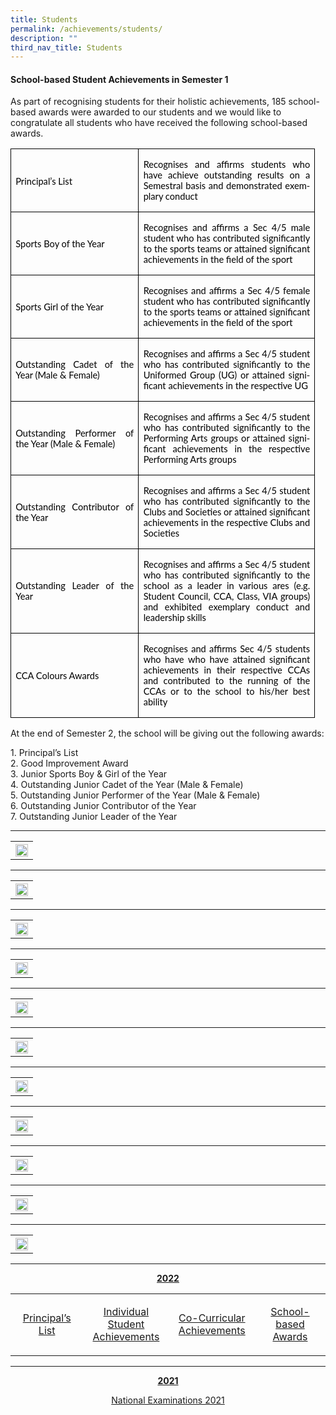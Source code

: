 ```yaml
---
title: Students
permalink: /achievements/students/
description: ""
third_nav_title: Students
---
```

<p></p><h4>School-based Student Achievements in Semester 1</h4><p></p>
<p> As part of recognising students for their holistic achievements, 185 school-based awards were awarded to our students and we would like to congratulate all students who have received the following school-based awards. 
</p>
<table class="TableGrid1" border="1" cellspacing="0" cellpadding="0" style="margin-:
 27.0pt;border-collapse:collapse;mso-table-layout-alt:fixed;border:none;
 mso-border-alt:solid windowtext .5pt;mso-yfti-tbllook:1184;mso-padding-alt:
 0in 5.4pt 0in 5.4pt"><tbody><tr style="mso-yfti-irow:0;mso-yfti-firstrow:yes;height:45.75pt"><td width="189" style="width:141.8pt;border:solid windowtext 1.0pt;mso-border-alt:
  solid windowtext .5pt;padding:0in 5.4pt 0in 5.4pt;height:45.75pt"><p class="MsoNormal" style="margin-top:12.0pt;margin-right:0in;margin-bottom:
  11.0pt;margin-left:0in;text-align:justify;text-justify:inter-ideograph"><a name="_Hlk136868725"><span lang="EN-GB" style="font-size:11.0pt;font-family:
  &quot;Lato&quot;,sans-serif;mso-fareast-font-family:Arial;mso-bidi-font-family:Arial;
  color:black;mso-bidi-font-weight:bold">Principal’s List</span></a></p></td><td width="267" style="width:199.95pt;border:solid windowtext 1.0pt;border-left:
  none;mso-border-left-alt:solid windowtext .5pt;mso-border-alt:solid windowtext .5pt;
  padding:0in 5.4pt 0in 5.4pt;height:45.75pt"><p class="MsoNormal" style="text-align:justify;text-justify:inter-ideograph"><span style="mso-bookmark:_Hlk136868725"><span lang="EN-GB" style="font-size:11.0pt;
  font-family:&quot;Lato&quot;,sans-serif;mso-fareast-font-family:Arial;mso-bidi-font-family:
  Arial;color:black;mso-bidi-font-weight:bold">Recognises and affirms students who have</span></span><span style="mso-bookmark:_Hlk136868725"><span lang="EN-GB" style="font-size:11.0pt;font-family:&quot;Lato&quot;,sans-serif;mso-fareast-font-family:
  Arial;mso-bidi-font-family:Arial;color:black"> achieve outstanding results on a Semestral basis and demonstrated exemplary conduct<span style="mso-bidi-font-weight:
  bold"></span></span></span></p></td></tr><tr style="mso-yfti-irow:1;height:55.45pt"><td width="189" style="width:141.8pt;border:solid windowtext 1.0pt;border-top:
  none;mso-border-top-alt:solid windowtext .5pt;mso-border-alt:solid windowtext .5pt;
  padding:0in 5.4pt 0in 5.4pt;height:55.45pt"><p class="MsoNormal" style="margin-top:12.0pt;margin-right:0in;margin-bottom:
  12.0pt;margin-left:0in;text-align:justify;text-justify:inter-ideograph"><span style="mso-bookmark:_Hlk136868725"><span lang="EN-GB" style="font-size:11.0pt;
  font-family:&quot;Lato&quot;,sans-serif;mso-fareast-font-family:Arial;mso-bidi-font-family:
  Arial;color:black;mso-bidi-font-weight:bold">Sports Boy of the Year</span></span></p></td><td width="267" style="width:199.95pt;border-top:none;border-left:none;
  border-bottom:solid windowtext 1.0pt;border-right:solid windowtext 1.0pt;
  mso-border-top-alt:solid windowtext .5pt;mso-border-left-alt:solid windowtext .5pt;
  mso-border-alt:solid windowtext .5pt;padding:0in 5.4pt 0in 5.4pt;height:55.45pt"><p class="MsoNormal" style="text-align:justify;text-justify:inter-ideograph"><span style="mso-bookmark:_Hlk136868725"><span lang="EN-GB" style="font-size:11.0pt;
  font-family:&quot;Lato&quot;,sans-serif;mso-fareast-font-family:Arial;mso-bidi-font-family:
  Arial;color:black;mso-bidi-font-weight:bold">Recognises and affirms a Sec 4/5 male student who has </span></span><span style="mso-bookmark:_Hlk136868725"><span lang="EN-SG" style="font-size:11.0pt;font-family:&quot;Lato&quot;,sans-serif;mso-fareast-font-family:
  Arial;mso-bidi-font-family:Arial;color:black;mso-ansi-language:EN-SG;
  mso-bidi-font-weight:bold">contributed significantly to the sports teams or attained significant achievements in the field of the sport</span></span><span style="mso-bookmark:_Hlk136868725"><b style="mso-bidi-font-weight:normal"><span lang="EN-GB" style="font-size:11.0pt;font-family:&quot;Lato&quot;,sans-serif;mso-fareast-font-family:
  Arial;mso-bidi-font-family:Arial;color:black"></span></b></span></p></td></tr><tr style="mso-yfti-irow:2;height:54.85pt"><td width="189" style="width:141.8pt;border:solid windowtext 1.0pt;border-top:
  none;mso-border-top-alt:solid windowtext .5pt;mso-border-alt:solid windowtext .5pt;
  padding:0in 5.4pt 0in 5.4pt;height:54.85pt"><p class="MsoNormal" style="margin-top:12.0pt;margin-right:0in;margin-bottom:
  12.0pt;margin-left:0in;text-align:justify;text-justify:inter-ideograph"><span style="mso-bookmark:_Hlk136868725"><span lang="EN-GB" style="font-size:11.0pt;
  font-family:&quot;Lato&quot;,sans-serif;mso-fareast-font-family:Arial;mso-bidi-font-family:
  Arial;color:black;mso-bidi-font-weight:bold">Sports Girl of the Year</span></span></p></td><td width="267" style="width:199.95pt;border-top:none;border-left:none;
  border-bottom:solid windowtext 1.0pt;border-right:solid windowtext 1.0pt;
  mso-border-top-alt:solid windowtext .5pt;mso-border-left-alt:solid windowtext .5pt;
  mso-border-alt:solid windowtext .5pt;padding:0in 5.4pt 0in 5.4pt;height:54.85pt"><p class="MsoNormal" style="text-align:justify;text-justify:inter-ideograph"><span style="mso-bookmark:_Hlk136868725"><span lang="EN-GB" style="font-size:11.0pt;
  font-family:&quot;Lato&quot;,sans-serif;mso-fareast-font-family:Arial;mso-bidi-font-family:
  Arial;color:black;mso-bidi-font-weight:bold">Recognises and affirms a Sec 4/5 female student who has </span></span><span style="mso-bookmark:_Hlk136868725"><span lang="EN-SG" style="font-size:11.0pt;font-family:&quot;Lato&quot;,sans-serif;mso-fareast-font-family:
  Arial;mso-bidi-font-family:Arial;color:black;mso-ansi-language:EN-SG;
  mso-bidi-font-weight:bold">contributed significantly to the sports teams or attained significant achievements in the field of the sport</span></span><span style="mso-bookmark:_Hlk136868725"><b style="mso-bidi-font-weight:normal"><span lang="EN-GB" style="font-size:11.0pt;font-family:&quot;Lato&quot;,sans-serif;mso-fareast-font-family:
  Arial;mso-bidi-font-family:Arial;color:black"></span></b></span></p></td></tr><tr style="mso-yfti-irow:3;height:62.0pt"><td width="189" style="width:141.8pt;border:solid windowtext 1.0pt;border-top:
  none;mso-border-top-alt:solid windowtext .5pt;mso-border-alt:solid windowtext .5pt;
  padding:0in 5.4pt 0in 5.4pt;height:62.0pt"><p class="MsoNormal" style="margin-top:12.0pt;margin-right:0in;margin-bottom:
  12.0pt;margin-left:0in;text-align:justify;text-justify:inter-ideograph"><span style="mso-bookmark:_Hlk136868725"><span lang="EN-GB" style="font-size:11.0pt;
  font-family:&quot;Lato&quot;,sans-serif;mso-fareast-font-family:Arial;mso-bidi-font-family:
  Arial;color:black;mso-bidi-font-weight:bold">Outstanding Cadet of the Year (Male &amp; Female)</span></span></p></td><td width="267" style="width:199.95pt;border-top:none;border-left:none;
  border-bottom:solid windowtext 1.0pt;border-right:solid windowtext 1.0pt;
  mso-border-top-alt:solid windowtext .5pt;mso-border-left-alt:solid windowtext .5pt;
  mso-border-alt:solid windowtext .5pt;padding:0in 5.4pt 0in 5.4pt;height:62.0pt"><p class="MsoNormal" style="text-align:justify;text-justify:inter-ideograph"><span style="mso-bookmark:_Hlk136868725"><span lang="EN-GB" style="font-size:11.0pt;
  font-family:&quot;Lato&quot;,sans-serif;mso-fareast-font-family:Arial;mso-bidi-font-family:
  Arial;color:black;mso-bidi-font-weight:bold">Recognises and affirms a Sec 4/5 student who has </span></span><span style="mso-bookmark:_Hlk136868725"><span lang="EN-SG" style="font-size:11.0pt;font-family:&quot;Lato&quot;,sans-serif;mso-fareast-font-family:
  Arial;mso-bidi-font-family:Arial;color:black;mso-ansi-language:EN-SG;
  mso-bidi-font-weight:bold">contributed significantly to the Uniformed Group (UG) or attained significant achievements in the respective UG</span></span><span style="mso-bookmark:_Hlk136868725"><span lang="EN-GB" style="font-size:11.0pt;
  font-family:&quot;Lato&quot;,sans-serif;mso-fareast-font-family:Arial;mso-bidi-font-family:
  Arial;color:black;mso-bidi-font-weight:bold"></span></span></p></td></tr><tr style="mso-yfti-irow:4;height:54.95pt"><td width="189" style="width:141.8pt;border:solid windowtext 1.0pt;border-top:
  none;mso-border-top-alt:solid windowtext .5pt;mso-border-alt:solid windowtext .5pt;
  padding:0in 5.4pt 0in 5.4pt;height:54.95pt"><p class="MsoNormal" style="margin-top:12.0pt;margin-right:0in;margin-bottom:
  12.0pt;margin-left:0in;text-align:justify;text-justify:inter-ideograph"><span style="mso-bookmark:_Hlk136868725"><span lang="EN-GB" style="font-size:11.0pt;
  font-family:&quot;Lato&quot;,sans-serif;mso-fareast-font-family:Arial;mso-bidi-font-family:
  Arial;color:black;mso-bidi-font-weight:bold">Outstanding Performer of the Year (Male &amp; Female)</span></span></p></td><td width="267" style="width:199.95pt;border-top:none;border-left:none;
  border-bottom:solid windowtext 1.0pt;border-right:solid windowtext 1.0pt;
  mso-border-top-alt:solid windowtext .5pt;mso-border-left-alt:solid windowtext .5pt;
  mso-border-alt:solid windowtext .5pt;padding:0in 5.4pt 0in 5.4pt;height:54.95pt"><p class="MsoNormal" style="text-align:justify;text-justify:inter-ideograph"><span style="mso-bookmark:_Hlk136868725"><span lang="EN-GB" style="font-size:11.0pt;
  font-family:&quot;Lato&quot;,sans-serif;mso-fareast-font-family:Arial;mso-bidi-font-family:
  Arial;color:black;mso-bidi-font-weight:bold">Recognises and affirms a Sec 4/5 student who has </span></span><span style="mso-bookmark:_Hlk136868725"><span lang="EN-SG" style="font-size:11.0pt;font-family:&quot;Lato&quot;,sans-serif;mso-fareast-font-family:
  Arial;mso-bidi-font-family:Arial;color:black;mso-ansi-language:EN-SG;
  mso-bidi-font-weight:bold">contributed significantly to the Performing Arts groups or attained significant achievements in the respective Performing Arts groups</span></span><span style="mso-bookmark:_Hlk136868725"><b style="mso-bidi-font-weight:normal"><span lang="EN-GB" style="font-size:11.0pt;
  font-family:&quot;Lato&quot;,sans-serif;mso-fareast-font-family:Arial;mso-bidi-font-family:
  Arial;color:black"></span></b></span></p></td></tr><tr style="mso-yfti-irow:5;height:55.05pt"><td width="189" style="width:141.8pt;border:solid windowtext 1.0pt;border-top:
  none;mso-border-top-alt:solid windowtext .5pt;mso-border-alt:solid windowtext .5pt;
  padding:0in 5.4pt 0in 5.4pt;height:55.05pt"><p class="MsoNormal" style="margin-top:12.0pt;margin-right:0in;margin-bottom:
  12.0pt;margin-left:0in;text-align:justify;text-justify:inter-ideograph"><span style="mso-bookmark:_Hlk136868725"><span lang="EN-GB" style="font-size:11.0pt;
  font-family:&quot;Lato&quot;,sans-serif;mso-fareast-font-family:Arial;mso-bidi-font-family:
  Arial;color:black;mso-bidi-font-weight:bold">Outstanding Contributor of the Year</span></span></p></td><td width="267" style="width:199.95pt;border-top:none;border-left:none;
  border-bottom:solid windowtext 1.0pt;border-right:solid windowtext 1.0pt;
  mso-border-top-alt:solid windowtext .5pt;mso-border-left-alt:solid windowtext .5pt;
  mso-border-alt:solid windowtext .5pt;padding:0in 5.4pt 0in 5.4pt;height:55.05pt"><p class="MsoNormal" style="text-align:justify;text-justify:inter-ideograph"><span style="mso-bookmark:_Hlk136868725"><span lang="EN-GB" style="font-size:11.0pt;
  font-family:&quot;Lato&quot;,sans-serif;mso-fareast-font-family:Arial;mso-bidi-font-family:
  Arial;color:black;mso-bidi-font-weight:bold">Recognises and affirms a Sec 4/5 student who has </span></span><span style="mso-bookmark:_Hlk136868725"><span lang="EN-SG" style="font-size:11.0pt;font-family:&quot;Lato&quot;,sans-serif;mso-fareast-font-family:
  Arial;mso-bidi-font-family:Arial;color:black;mso-ansi-language:EN-SG;
  mso-bidi-font-weight:bold">contributed significantly to the Clubs and Societies or attained significant achievements in the respective Clubs and Societies</span></span><span style="mso-bookmark:_Hlk136868725"><b style="mso-bidi-font-weight:normal"><span lang="EN-GB" style="font-size:11.0pt;
  font-family:&quot;Lato&quot;,sans-serif;mso-fareast-font-family:Arial;mso-bidi-font-family:
  Arial;color:black"></span></b></span></p></td></tr><tr style="mso-yfti-irow:6;height:69.8pt"><td width="189" style="width:141.8pt;border:solid windowtext 1.0pt;border-top:
  none;mso-border-top-alt:solid windowtext .5pt;mso-border-alt:solid windowtext .5pt;
  padding:0in 5.4pt 0in 5.4pt;height:69.8pt"><p class="MsoNormal" style="margin-top:12.0pt;margin-right:0in;margin-bottom:
  12.0pt;margin-left:0in;text-align:justify;text-justify:inter-ideograph"><span style="mso-bookmark:_Hlk136868725"><span lang="EN-GB" style="font-size:11.0pt;
  font-family:&quot;Lato&quot;,sans-serif;mso-fareast-font-family:Arial;mso-bidi-font-family:
  Arial;color:black;mso-bidi-font-weight:bold">Outstanding Leader of the Year</span></span></p></td><td width="267" style="width:199.95pt;border-top:none;border-left:none;
  border-bottom:solid windowtext 1.0pt;border-right:solid windowtext 1.0pt;
  mso-border-top-alt:solid windowtext .5pt;mso-border-left-alt:solid windowtext .5pt;
  mso-border-alt:solid windowtext .5pt;padding:0in 5.4pt 0in 5.4pt;height:69.8pt"><p class="MsoNormal" style="text-align:justify;text-justify:inter-ideograph"><span style="mso-bookmark:_Hlk136868725"><span lang="EN-GB" style="font-size:11.0pt;
  font-family:&quot;Lato&quot;,sans-serif;mso-fareast-font-family:Arial;mso-bidi-font-family:
  Arial;color:black;mso-bidi-font-weight:bold">Recognises and affirms a Sec 4/5 student who has </span></span><span style="mso-bookmark:_Hlk136868725"><span lang="EN-SG" style="font-size:11.0pt;font-family:&quot;Lato&quot;,sans-serif;mso-fareast-font-family:
  Arial;mso-bidi-font-family:Arial;color:black;mso-ansi-language:EN-SG;
  mso-bidi-font-weight:bold">contributed significantly to the school as a leader in various ares (e.g. Student Council, CCA, Class, VIA groups) and exhibited exemplary conduct and leadership skills</span></span><span style="mso-bookmark:_Hlk136868725"><b style="mso-bidi-font-weight:normal"><span lang="EN-GB" style="font-size:11.0pt;font-family:&quot;Lato&quot;,sans-serif;mso-fareast-font-family:
  Arial;mso-bidi-font-family:Arial;color:black"></span></b></span></p></td></tr><tr style="mso-yfti-irow:7;mso-yfti-lastrow:yes;height:69.4pt"><td width="189" style="width:141.8pt;border:solid windowtext 1.0pt;border-top:
  none;mso-border-top-alt:solid windowtext .5pt;mso-border-alt:solid windowtext .5pt;
  padding:0in 5.4pt 0in 5.4pt;height:69.4pt"><p class="MsoNormal" style="margin-top:12.0pt;margin-right:0in;margin-bottom:
  12.0pt;margin-left:0in;text-align:justify;text-justify:inter-ideograph"><span style="mso-bookmark:_Hlk136868725"><span lang="EN-GB" style="font-size:11.0pt;
  font-family:&quot;Lato&quot;,sans-serif;mso-fareast-font-family:Arial;mso-bidi-font-family:
  Arial;color:black;mso-bidi-font-weight:bold">CCA Colours Awards</span></span></p></td><td width="267" style="width:199.95pt;border-top:none;border-left:none;
  border-bottom:solid windowtext 1.0pt;border-right:solid windowtext 1.0pt;
  mso-border-top-alt:solid windowtext .5pt;mso-border-left-alt:solid windowtext .5pt;
  mso-border-alt:solid windowtext .5pt;padding:0in 5.4pt 0in 5.4pt;height:69.4pt"><p class="MsoNormal" style="text-align:justify;text-justify:inter-ideograph"><span style="mso-bookmark:_Hlk136868725"><span lang="EN-GB" style="font-size:11.0pt;
  font-family:&quot;Lato&quot;,sans-serif;mso-fareast-font-family:Arial;mso-bidi-font-family:
  Arial;color:black;mso-bidi-font-weight:bold">Recognises and affirms Sec 4/5 students who have </span></span><span style="mso-bookmark:_Hlk136868725"><span lang="EN-SG" style="font-size:11.0pt;font-family:&quot;Lato&quot;,sans-serif;mso-fareast-font-family:
  Arial;mso-bidi-font-family:Arial;color:black;mso-ansi-language:EN-SG;
  mso-bidi-font-weight:bold">who have attained significant achievements in their respective CCAs and contributed to the running of the CCAs or to the school to his/her best ability</span></span><span style="mso-bookmark:_Hlk136868725"><span lang="EN-GB" style="font-size:11.0pt;font-family:&quot;Lato&quot;,sans-serif;mso-fareast-font-family:
  Arial;mso-bidi-font-family:Arial;color:black;mso-bidi-font-weight:bold"></span></span></p></td></tr></tbody></table>

<p>At the end of Semester 2, the school will be giving out the following awards:</p>

<p>1.	Principal’s List<br>
2.	Good Improvement Award<br>
3.	Junior Sports Boy &amp; Girl of the Year<br>
4.	Outstanding Junior Cadet of the Year (Male &amp; Female)<br>
5.	Outstanding Junior Performer of the Year (Male &amp; Female)<br>
6.	Outstanding Junior Contributor of the Year<br>
7.	Outstanding Junior Leader of the Year</p>
<hr>
<p style="text-align: center;"><strong><u></u></strong></p>
<p align="center"><b></b>
<table>
<tbody>
<tr>
<th><img src="/images/01congratulations uniform groups.png" style="width: 100%;"><br>	
</th></tr>
</tbody>
</table>
</p><hr>
<p align="center"><b></b>
<table>
<tbody>
<tr>
<th><img src="/images/02congratulationsperforming arts.png" style="width: 100%;"><br>	
</th>
</tr>
</tbody>
</table>
</p><hr>
<p align="center"><b></b>
<table>
<tbody>
<tr>
<th><img src="/images/03peicai atheletes in national school games 2023.png" style="width: 100%;"><br>	
</th>
</tr>
</tbody>
</table>
</p><hr>
<p align="center"><b></b>
<table>
<tbody>
<tr>
<th><img src="/images/04special mention -  national school games 2023.png" style="width: 100%;"><br>	
</th>
</tr>
</tbody>
</table>
</p><hr>
<p align="center"><b></b>
<table>
<tbody>
<tr>
<th><img src="/images/05schools debating championship (sssdc).png" style="width: 100%;"><br>	
</th>
</tr>
</tbody>
</table>
</p><hr>
<p align="center"><b></b>
<table>
<tbody>
<tr>
<th><img src="/images/06singapore and asian schools mathematics olympia.png" style="width: 100%;"><br>	
</th>
</tr>
</tbody>
</table>
</p><hr>
<p align="center"><b></b>
<table>
<tbody>
<tr>
<th><img src="/images/07science pinnacle@peicai.png" style="width: 100%;"><br>	
</th>
</tr>
</tbody>
</table>
</p><hr>
<p align="center"><b></b>
<table>
<tbody>
<tr>
<th><img src="/images/08congratulations peicai sec science department for clinching.png" style="width: 100%;"><br>	
</th>
</tr>
</tbody>
</table>
</p><hr>
<p align="center"><b></b>
<table>
<tbody>
<tr>
<th><img src="/images/09congratulations mother tongue department.png" style="width: 100%;"><br>	
</th>
</tr>
</tbody>
</table>
</p><hr>
<p align="center"><b></b>
<table>
<tbody>
<tr>
<th><img src="/images/10pcss distinctive series.png" style="width: 100%;"><br>	
</th>
</tr>
</tbody>
</table>
</p><hr>
<p align="center"><b></b>
<table>
<tbody>
<tr>
<th><img src="/images/11bus captain appreciatio.png" style="width: 100%;"><br>	
</th>
</tr>
</tbody>
</table>
</p><hr>
<p style="text-align: center;"><strong><u>2022</u></strong></p>
<table width="648">
<tbody>
<tr>
<td style="text-align: center;" width="156">
<p><a href="/achievements/students/the-principals-list">Principal’s List</a></p>
</td>
<td style="text-align: center;" width="156">
<p><a href="/achievements/students/individual-student-achievements">Individual Student Achievements</a></p>
</td>
<td style="text-align: center;" width="156">
<p><a href="/achievements/students/co-curricular-achievements">Co-Curricular Achievements</a></p>
</td>
<td style="text-align: center;" width="180">
<p><a href="/achievements/students/school-based-awards">School-based Awards</a></p>
</td>
</tr>
</tbody>
</table>
<hr>
<p style="text-align: center;"><strong><u>2021</u></strong></p>
<p style="text-align: center;"><a href="/achievements/students/national-examinations-2021" target="">National Examinations 2021</a></p>